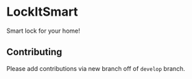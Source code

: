 # LockItSmart
Smart lock for your home!

## Contributing
Please add contributions via new branch off of `develop` branch.
